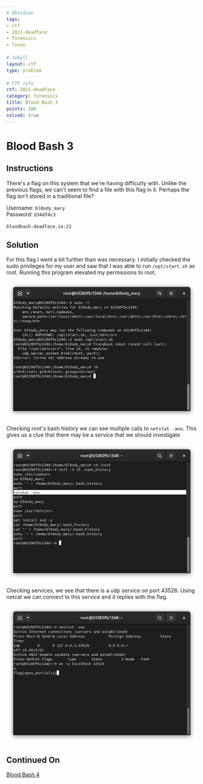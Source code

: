 ```yaml
---
# Obsidian
tags:
- ctf
- 2021-deadface
- forensics
- linux

# Jekyll
layout: ctf
type: problem

# CTF info
ctf: 2021-deadface
category: forensics
title: Blood Bash 3
points: 100
solved: true
---
```


# Blood Bash 3

## Instructions

There's a flag on this system that we're having difficulty with. Unlike the previous flags, we can't seem to find a file with this flag in it. Perhaps the flag isn't stored in a traditional file?

Username: `bl0ody_mary`  
Password: `d34df4c3`

`bloodbash.deadface.io:22`

## Solution

For this flag I went a bit further than was necessary. I initially checked the sudo privileges for my user and saw that I was able to run `/opt/start.sh` as root. Running this program elevated my permissions to root.

![](attachments/Pasted%20image%2020211018161338.png)

Checking root's bash history we can see multiple calls to `netstat -ano`. This gives us a clue that there may be a service that we should investigate

![](attachments/Pasted%20image%2020211018161512.png)

Checking services, we see that there is a udp service on port 43526. Using netcat we can connect to this service and it replies with the flag.

![](attachments/Pasted%20image%2020211018161548.png)

## Continued On
[Blood Bash 4](Blood%20Bash%204)

